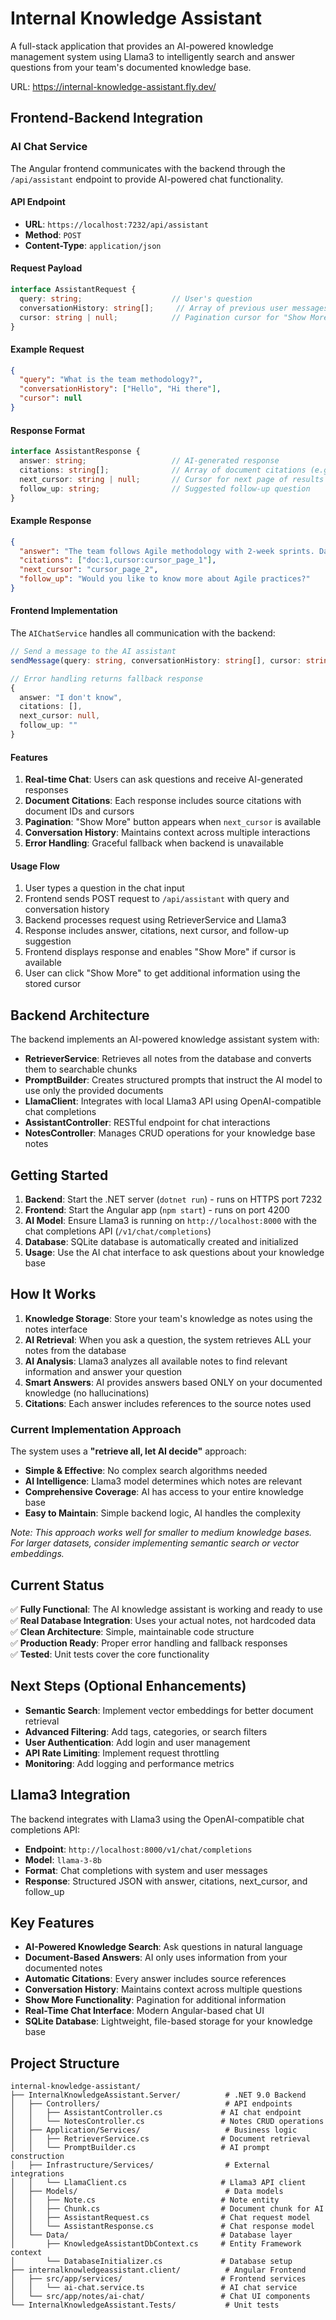 # Internal Knowledge Assistant

A full-stack application that provides an AI-powered knowledge management system using Llama3 to intelligently search and answer questions from your team's documented knowledge base.

URL: https://internal-knowledge-assistant.fly.dev/

## Frontend-Backend Integration

### AI Chat Service

The Angular frontend communicates with the backend through the `/api/assistant` endpoint to provide AI-powered chat functionality.

#### API Endpoint
- **URL**: `https://localhost:7232/api/assistant`
- **Method**: `POST`
- **Content-Type**: `application/json`

#### Request Payload
```typescript
interface AssistantRequest {
  query: string;                    // User's question
  conversationHistory: string[];     // Array of previous user messages
  cursor: string | null;            // Pagination cursor for "Show More" functionality
}
```

#### Example Request
```json
{
  "query": "What is the team methodology?",
  "conversationHistory": ["Hello", "Hi there"],
  "cursor": null
}
```

#### Response Format
```typescript
interface AssistantResponse {
  answer: string;                   // AI-generated response
  citations: string[];              // Array of document citations (e.g., ["doc:1,cursor:abc123"])
  next_cursor: string | null;       // Cursor for next page of results
  follow_up: string;                // Suggested follow-up question
}
```

#### Example Response
```json
{
  "answer": "The team follows Agile methodology with 2-week sprints. Daily standups are held at 9:00 AM.",
  "citations": ["doc:1,cursor:cursor_page_1"],
  "next_cursor": "cursor_page_2",
  "follow_up": "Would you like to know more about Agile practices?"
}
```

#### Frontend Implementation

The `AIChatService` handles all communication with the backend:

```typescript
// Send a message to the AI assistant
sendMessage(query: string, conversationHistory: string[], cursor: string | null): Observable<AssistantResponse>

// Error handling returns fallback response
{
  answer: "I don't know",
  citations: [],
  next_cursor: null,
  follow_up: ""
}
```

#### Features

1. **Real-time Chat**: Users can ask questions and receive AI-generated responses
2. **Document Citations**: Each response includes source citations with document IDs and cursors
3. **Pagination**: "Show More" button appears when `next_cursor` is available
4. **Conversation History**: Maintains context across multiple interactions
5. **Error Handling**: Graceful fallback when backend is unavailable

#### Usage Flow

1. User types a question in the chat input
2. Frontend sends POST request to `/api/assistant` with query and conversation history
3. Backend processes request using RetrieverService and Llama3
4. Response includes answer, citations, next cursor, and follow-up suggestion
5. Frontend displays response and enables "Show More" if cursor is available
6. User can click "Show More" to get additional information using the stored cursor

## Backend Architecture

The backend implements an AI-powered knowledge assistant system with:

- **RetrieverService**: Retrieves all notes from the database and converts them to searchable chunks
- **PromptBuilder**: Creates structured prompts that instruct the AI model to use only the provided documents
- **LlamaClient**: Integrates with local Llama3 API using OpenAI-compatible chat completions
- **AssistantController**: RESTful endpoint for chat interactions
- **NotesController**: Manages CRUD operations for your knowledge base notes

## Getting Started

1. **Backend**: Start the .NET server (`dotnet run`) - runs on HTTPS port 7232
2. **Frontend**: Start the Angular app (`npm start`) - runs on port 4200
3. **AI Model**: Ensure Llama3 is running on `http://localhost:8000` with the chat completions API (`/v1/chat/completions`)
4. **Database**: SQLite database is automatically created and initialized
5. **Usage**: Use the AI chat interface to ask questions about your knowledge base

## How It Works

1. **Knowledge Storage**: Store your team's knowledge as notes using the notes interface
2. **AI Retrieval**: When you ask a question, the system retrieves ALL your notes from the database
3. **AI Analysis**: Llama3 analyzes all available notes to find relevant information and answer your question
4. **Smart Answers**: AI provides answers based ONLY on your documented knowledge (no hallucinations)
5. **Citations**: Each answer includes references to the source notes used

### Current Implementation Approach

The system uses a **"retrieve all, let AI decide"** approach:
- **Simple & Effective**: No complex search algorithms needed
- **AI Intelligence**: Llama3 model determines which notes are relevant
- **Comprehensive Coverage**: AI has access to your entire knowledge base
- **Easy to Maintain**: Simple backend logic, AI handles the complexity

*Note: This approach works well for smaller to medium knowledge bases. For larger datasets, consider implementing semantic search or vector embeddings.*

## Current Status

✅ **Fully Functional**: The AI knowledge assistant is working and ready to use  
✅ **Real Database Integration**: Uses your actual notes, not hardcoded data  
✅ **Clean Architecture**: Simple, maintainable code structure  
✅ **Production Ready**: Proper error handling and fallback responses  
✅ **Tested**: Unit tests cover the core functionality  

## Next Steps (Optional Enhancements)

- **Semantic Search**: Implement vector embeddings for better document retrieval
- **Advanced Filtering**: Add tags, categories, or search filters
- **User Authentication**: Add login and user management
- **API Rate Limiting**: Implement request throttling
- **Monitoring**: Add logging and performance metrics

## Llama3 Integration

The backend integrates with Llama3 using the OpenAI-compatible chat completions API:

- **Endpoint**: `http://localhost:8000/v1/chat/completions`
- **Model**: `llama-3-8b`
- **Format**: Chat completions with system and user messages
- **Response**: Structured JSON with answer, citations, next_cursor, and follow_up

## Key Features

- **AI-Powered Knowledge Search**: Ask questions in natural language
- **Document-Based Answers**: AI only uses information from your documented notes
- **Automatic Citations**: Every answer includes source references
- **Conversation History**: Maintains context across multiple questions
- **Show More Functionality**: Pagination for additional information
- **Real-Time Chat Interface**: Modern Angular-based chat UI
- **SQLite Database**: Lightweight, file-based storage for your knowledge base

## Project Structure

```
internal-knowledge-assistant/
├── InternalKnowledgeAssistant.Server/          # .NET 9.0 Backend
│   ├── Controllers/                            # API endpoints
│   │   ├── AssistantController.cs             # AI chat endpoint
│   │   └── NotesController.cs                 # Notes CRUD operations
│   ├── Application/Services/                   # Business logic
│   │   ├── RetrieverService.cs                # Document retrieval
│   │   └── PromptBuilder.cs                   # AI prompt construction
│   ├── Infrastructure/Services/                # External integrations
│   │   └── LlamaClient.cs                     # Llama3 API client
│   ├── Models/                                 # Data models
│   │   ├── Note.cs                            # Note entity
│   │   ├── Chunk.cs                           # Document chunk for AI
│   │   ├── AssistantRequest.cs                # Chat request model
│   │   └── AssistantResponse.cs               # Chat response model
│   └── Data/                                  # Database layer
│       ├── KnowledgeAssistantDbContext.cs     # Entity Framework context
│       └── DatabaseInitializer.cs             # Database setup
├── internalknowledgeassistant.client/          # Angular Frontend
│   ├── src/app/services/                      # Frontend services
│   │   └── ai-chat.service.ts                 # AI chat service
│   └── src/app/notes/ai-chat/                 # Chat UI components
└── InternalKnowledgeAssistant.Tests/           # Unit tests
```

